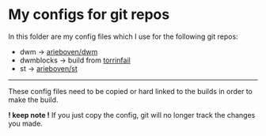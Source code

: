 # My configs for git repos

In this folder are my config files which I use for the following git repos:
- dwm -> [arieboven/dwm](https://github.com/arieboven/dwm)
- dwmblocks -> build from [torrinfail](https://github.com/torrinfail/dwmblocks)
- st -> [arieboven/st](https://github.com/arieboven/st)

---
These config files need to be copied or hard linked to the builds in order to make the build.

**! keep note !** If you just copy the config, git will no longer track the changes you made.